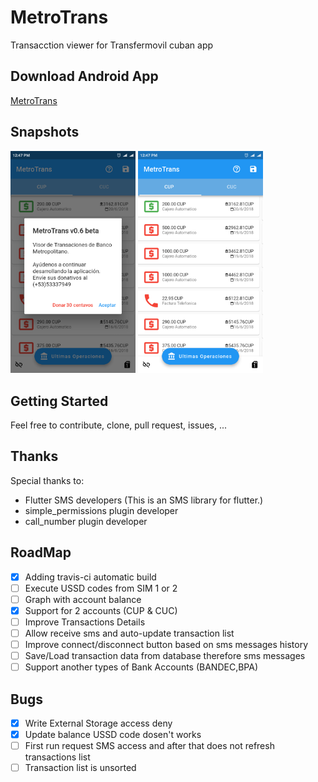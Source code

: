 # MetroTrans
Transacction viewer for Transfermovil cuban app

## Download Android App
[MetroTrans](http://bit.ly/2LwEcfr)

## Snapshots

<img src="https://github.com/aleguerra05/metro_trans/blob/master/screenshots/Screenshot_1.png?raw=true" alt="Snapshot 1" width="200px"/>
<img src="https://github.com/aleguerra05/metro_trans/blob/master/screenshots/Screenshot_2.png?raw=true" alt="Snapshot 2" width="200px"/>

## Getting Started

Feel free to contribute, clone, pull request, issues, ...

## Thanks

Special thanks to:
- Flutter SMS developers (This is an SMS library for flutter.)
- simple_permissions plugin developer
- call_number plugin developer

## RoadMap

- [x] Adding travis-ci automatic build
- [ ] Execute USSD codes from SIM 1 or 2
- [ ] Graph with account balance
- [x] Support for 2 accounts (CUP & CUC)
- [ ] Improve Transactions Details
- [ ] Allow receive sms and auto-update transaction list
- [ ] Improve connect/disconnect button based on sms messages history
- [ ] Save/Load transaction data from database therefore sms messages
- [ ] Support another types of Bank Accounts (BANDEC,BPA)

## Bugs

- [x] Write External Storage access deny
- [x] Update balance USSD code dosen't works
- [ ] First run request SMS access and after that does not refresh transactions list
- [ ] Transaction list is unsorted
